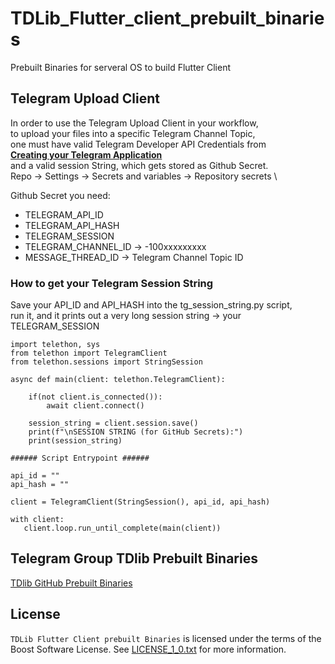 # TDLib_Flutter_client_prebuilt_binaries
Prebuilt Binaries for serveral OS to build Flutter Client

## Telegram Upload Client
In order to use the Telegram Upload Client in your workflow, \
to upload your files into a specific Telegram Channel Topic, \
one must have valid Telegram Developer API Credentials from  \
**[Creating your Telegram Application](https://core.telegram.org/api/obtaining_api_id)** \
and a valid session String, which gets stored as Github Secret.\
Repo -> Settings -> Secrets and variables -> Repository secrets \

Github Secret you need:
* TELEGRAM_API_ID
* TELEGRAM_API_HASH
* TELEGRAM_SESSION
* TELEGRAM_CHANNEL_ID -> -100xxxxxxxxx
* MESSAGE_THREAD_ID -> Telegram Channel Topic ID

### How to get your Telegram Session String
Save your API_ID and API_HASH into the tg_session_string.py script,\
run it, and it prints out a very long session string -> your TELEGRAM_SESSION

```
import telethon, sys
from telethon import TelegramClient
from telethon.sessions import StringSession

async def main(client: telethon.TelegramClient):

    if(not client.is_connected()):
        await client.connect()
    
    session_string = client.session.save()
    print(f"\nSESSION STRING (for GitHub Secrets):")
    print(session_string)

###### Script Entrypoint ######

api_id = ""
api_hash = ""

client = TelegramClient(StringSession(), api_id, api_hash)

with client:
   client.loop.run_until_complete(main(client))
```
	
## Telegram Group TDlib Prebuilt Binaries
[TDlib GitHub Prebuilt Binaries](https://t.me/TaPaccoSupport/2)

<a name="license"></a>
## License
`TDLib Flutter Client prebuilt Binaries` is licensed under the terms of the Boost Software License. See [LICENSE_1_0.txt](http://www.boost.org/LICENSE_1_0.txt) for more information.
